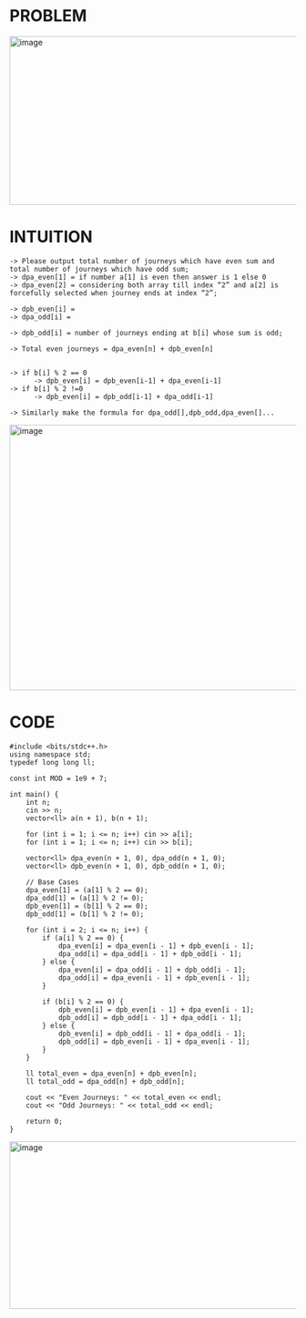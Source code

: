 # PROBLEM
<img width="782" height="296" alt="image" src="https://github.com/user-attachments/assets/78c6e19f-9744-4365-a640-b61e3db4d2cf" />

# INTUITION
```
-> Please output total number of journeys which have even sum and total number of journeys which have odd sum; 
-> dpa_even[1] = if number a[1] is even then answer is 1 else 0
-> dpa_even[2] = considering both array till index “2” and a[2] is forcefully selected when journey ends at index “2”; 

-> dpb_even[i] = 
-> dpa_odd[i] = 

-> dpb_odd[i] = number of journeys ending at b[i] whose sum is odd;

-> Total even journeys = dpa_even[n] + dpb_even[n] 


-> if b[i] % 2 == 0 
      -> dpb_even[i] = dpb_even[i-1] + dpa_even[i-1] 
-> if b[i] % 2 !=0
      -> dpb_even[i] = dpb_odd[i-1] + dpa_odd[i-1] 

-> Similarly make the formula for dpa_odd[],dpb_odd,dpa_even[]...
```

<img width="900" height="466" alt="image" src="https://github.com/user-attachments/assets/f55bbed1-77da-46b9-8eb4-02192b4407a3" />



# CODE
```
#include <bits/stdc++.h>
using namespace std;
typedef long long ll;

const int MOD = 1e9 + 7;

int main() {
    int n;
    cin >> n;
    vector<ll> a(n + 1), b(n + 1);

    for (int i = 1; i <= n; i++) cin >> a[i];
    for (int i = 1; i <= n; i++) cin >> b[i];

    vector<ll> dpa_even(n + 1, 0), dpa_odd(n + 1, 0);
    vector<ll> dpb_even(n + 1, 0), dpb_odd(n + 1, 0);

    // Base Cases
    dpa_even[1] = (a[1] % 2 == 0);
    dpa_odd[1] = (a[1] % 2 != 0);
    dpb_even[1] = (b[1] % 2 == 0);
    dpb_odd[1] = (b[1] % 2 != 0);

    for (int i = 2; i <= n; i++) {
        if (a[i] % 2 == 0) {
            dpa_even[i] = dpa_even[i - 1] + dpb_even[i - 1];
            dpa_odd[i] = dpa_odd[i - 1] + dpb_odd[i - 1];
        } else {
            dpa_even[i] = dpa_odd[i - 1] + dpb_odd[i - 1];
            dpa_odd[i] = dpa_even[i - 1] + dpb_even[i - 1];
        }

        if (b[i] % 2 == 0) {
            dpb_even[i] = dpb_even[i - 1] + dpa_even[i - 1];
            dpb_odd[i] = dpb_odd[i - 1] + dpa_odd[i - 1];
        } else {
            dpb_even[i] = dpb_odd[i - 1] + dpa_odd[i - 1];
            dpb_odd[i] = dpb_even[i - 1] + dpa_even[i - 1];
        }
    }

    ll total_even = dpa_even[n] + dpb_even[n];
    ll total_odd = dpa_odd[n] + dpb_odd[n];

    cout << "Even Journeys: " << total_even << endl;
    cout << "Odd Journeys: " << total_odd << endl;

    return 0;
}
```

<img width="852" height="294" alt="image" src="https://github.com/user-attachments/assets/396d549e-0a3f-47ed-91ed-50eb9f9b5d88" />
